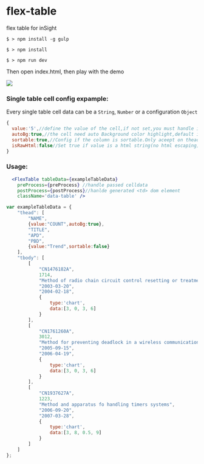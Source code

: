 # flex-table
flex table for inSight

`$ > npm install -g gulp`

`$ > npm install`

`$ > npm run dev`

Then open index.html, then play with the demo

<img src="https://raw.github.com/regou/flex-table/master/rdimg.jpg" >


### Single table cell config expample:

Every single table cell data can be a `String`, `Number` or a configuration `Object`

```javascript 
{
  value:'5',//define the value of the cell,if not set,you must handle it on pre/postprocess
  autoBg:true,//the cell need auto Background color highlight,default is true
  sortable:true,//Config if the column is sortable.Only aceept on thead default is true
  isRawHtml:false//Set true if value is a html string(no html escaping),default is false
}
```

### Usage:
```jsx
  <FlexTable tableData={exampleTableData}
    preProcess={preProcess} //handle passed celldata
    postProcess={postProcess}//hanlde generated <td> dom element
    className='data-table' />
```


```javascript
var exampleTableData = {
    "thead": [
        "NAME",
        {value:"COUNT",autoBg:true},
        "TITLE",
        "APD",
        "PBD",
        {value:"Trend",sortable:false}
    ],
    "tbody": [
        [
            "CN1476182A",
            1714,
            "Method of radio chain circuit control resetting or treatment of timer",
            "2003-03-20",
            "2004-02-18",
            {
                type:'chart',
                data:[3, 0, 3, 6]
            }
        ],
        [
            "CN1761260A",
            3012,
            "Method for preventing deadlock in a wireless communications system",
            "2005-09-15",
            "2006-04-19",
            {
                type:'chart',
                data:[3, 0, 3, 6]
            }
        ],
        [
            "CN1937627A",
            1223,
            "Method and apparatus fo handling timers systems",
            "2006-09-20",
            "2007-03-28",
            {
                type:'chart',
                data:[3, 8, 0.5, 9]
            }
        ]        
    ]
};
```




